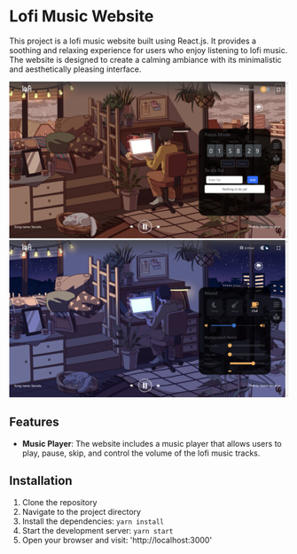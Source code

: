 # Lofi Music Website

This project is a lofi music website built using React.js. It provides a soothing and relaxing experience for users who enjoy listening to lofi music. The website is designed to create a calming ambiance with its minimalistic and aesthetically pleasing interface.

![Alt text](public/assets/imageDemo/demo1.png)
![Alt text](public/assets/imageDemo/demo2.png)


## Features

- **Music Player**: The website includes a music player that allows users to play, pause, skip, and control the volume of the lofi music tracks.

## Installation

1. Clone the repository
2. Navigate to the project directory
3. Install the dependencies: `yarn install`
4. Start the development server: `yarn start`
5. Open your browser and visit: 'http://localhost:3000'
